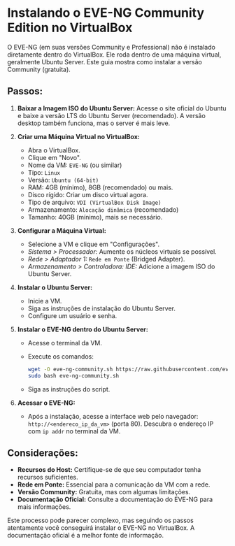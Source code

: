# Instalando o EVE-NG Community Edition no VirtualBox

O EVE-NG (em suas versões Community e Professional) não é instalado diretamente dentro do VirtualBox. Ele roda dentro de uma máquina virtual, geralmente Ubuntu Server.  Este guia mostra como instalar a versão Community (gratuita).

## Passos:

1. **Baixar a Imagem ISO do Ubuntu Server:** Acesse o site oficial do Ubuntu e baixe a versão LTS do Ubuntu Server (recomendado).  A versão desktop também funciona, mas o server é mais leve.

2. **Criar uma Máquina Virtual no VirtualBox:**

    * Abra o VirtualBox.
    * Clique em "Novo".
    * Nome da VM: `EVE-NG` (ou similar)
    * Tipo: `Linux`
    * Versão: `Ubuntu (64-bit)`
    * RAM: 4GB (mínimo), 8GB (recomendado) ou mais.
    * Disco rígido: Criar um disco virtual agora.
    * Tipo de arquivo: `VDI (VirtualBox Disk Image)`
    * Armazenamento: `Alocação dinâmica` (recomendado)
    * Tamanho: 40GB (mínimo), mais se necessário.

3. **Configurar a Máquina Virtual:**

    * Selecione a VM e clique em "Configurações".
    * *Sistema > Processador:* Aumente os núcleos virtuais se possível.
    * *Rede > Adaptador 1:* `Rede em Ponte` (Bridged Adapter).
    * *Armazenamento > Controladora: IDE:* Adicione a imagem ISO do Ubuntu Server.

4. **Instalar o Ubuntu Server:**

    * Inicie a VM.
    * Siga as instruções de instalação do Ubuntu Server.
    * Configure um usuário e senha.

5. **Instalar o EVE-NG dentro do Ubuntu Server:**

    * Acesse o terminal da VM.
    * Execute os comandos:

        ```bash
        wget -O eve-ng-community.sh https://raw.githubusercontent.com/eve-ng/eve-ng/master/install.sh
        sudo bash eve-ng-community.sh
        ```

    * Siga as instruções do script.

6. **Acessar o EVE-NG:**

    * Após a instalação, acesse a interface web pelo navegador: `http://<endereco_ip_da_vm>` (porta 80).  Descubra o endereço IP com `ip addr` no terminal da VM.

## Considerações:

* **Recursos do Host:**  Certifique-se de que seu computador tenha recursos suficientes.
* **Rede em Ponte:** Essencial para a comunicação da VM com a rede.
* **Versão Community:** Gratuita, mas com algumas limitações.
* **Documentação Oficial:** Consulte a documentação do EVE-NG para mais informações.


Este processo pode parecer complexo, mas seguindo os passos atentamente você conseguirá instalar o EVE-NG no VirtualBox.  A documentação oficial é a melhor fonte de informação.